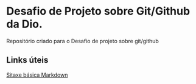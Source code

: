# Desafio de Projeto sobre Git/Github da Dio.
Repositório criado para o Desafio de projeto sobre git/github

## Links úteis
[Sitaxe básica Markdown](https://www.markdownguide.org/basic-syntax/)

